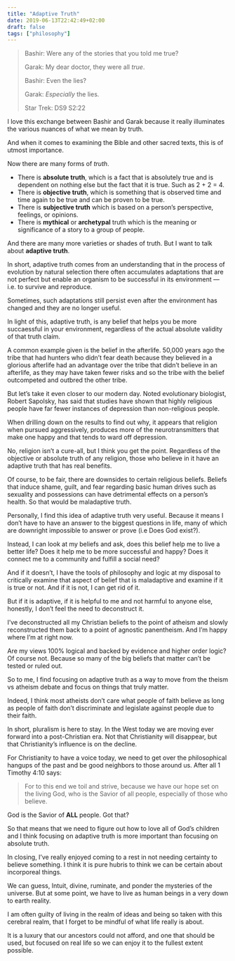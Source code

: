 ```yaml
---
title: "Adaptive Truth"
date: 2019-06-13T22:42:49+02:00
draft: false
tags: ["philosophy"]
---
```


> Bashir: Were any of the stories that you told me true?
> 
> Garak: My dear doctor, they were all _true_.
> 
> Bashir: Even the lies?
> 
> Garak: _Especially_ the lies.
> 
> Star Trek: DS9 S2:22
<!--more-->

I love this exchange between Bashir and Garak because it really illuminates the various nuances of what we mean by truth.

And when it comes to examining the Bible and other sacred texts, this is of utmost importance.

Now there are many forms of _truth_.

*   There is **absolute truth**, which is a fact that is absolutely true and is dependent on nothing else but the fact that it is true. Such as 2 + 2 = 4.
*   There is **objective truth**, which is something that is observed time and time again to be true and can be proven to be true.
*   There is **subjective truth** which is based on a person’s perspective, feelings, or opinions.
*   There is **mythical** or **archetypal** truth which is the meaning or significance of a story to a group of people.

And there are many more varieties or shades of truth. But I want to talk about **adaptive truth**.

In short, adaptive truth comes from an understanding that in the process of evolution by natural selection there often accumulates adaptations that are not perfect but enable an organism to be successful in its environment — i.e. to survive and reproduce.

Sometimes, such adaptations still persist even after the environment has changed and they are no longer useful.

In light of this, adaptive truth, is any belief that helps you be more succaessful in your environment, regardless of the actual absolute validity of that truth claim.

A common example given is the belief in the afterlife. 50,000 years ago the tribe that had hunters who didn’t fear death because they believed in a glorious afterlife had an advantage over the tribe that didn’t believe in an afterlife, as they may have taken fewer risks and so the tribe with the belief outcompeted and outbred the other tribe.

But let’s take it even closer to our modern day. Noted evolutionary biologist, Robert Sapolsky, has said that studies have shown that highly religious people have far fewer instances of depression than non-religious people.

When drilling down on the results to find out why, it appears that religion when pursued aggressively, produces more of the neurotransmitters that make one happy and that tends to ward off depression.

No, religion isn’t a cure-all, but I think you get the point. Regardless of the objective or absolute truth of any religion, those who believe in it have an adaptive truth that has real benefits.

Of course, to be fair, there are downsides to certain religious beliefs. Beliefs that induce shame, guilt, and fear regarding basic human drives such as sexuality and possessions can have detrimental effects on a person’s health. So that would be maladaptive truth.

Personally, I find this idea of adaptive truth very useful. Because it means I don’t have to have an answer to the biggest questions in life, many of which are downright impossible to answer or prove (i.e Does God exist?).

Instead, I can look at my beliefs and ask, does this belief help me to live a better life? Does it help me to be more successful and happy? Does it connect me to a community and fulfill a social need?

And if it doesn’t, I have the tools of philosophy and logic at my disposal to critically examine that aspect of belief that is maladaptive and examine if it is true or not. And if it is not, I can get rid of it.

But if it is adaptive, if it is helpful to me and not harmful to anyone else, honestly, I don’t feel the need to deconstruct it.

I’ve deconstructed all my Christian beliefs to the point of atheism and slowly reconstructed them back to a point of agnostic panentheism. And I’m happy where I’m at right now.

Are my views 100% logical and backed by evidence and higher order logic? Of course not. Because so many of the big beliefs that matter can’t be tested or ruled out.

So to me, I find focusing on adaptive truth as a way to move from the theism vs atheism debate and focus on things that truly matter.

Indeed, I think most atheists don’t care what people of faith believe as long as people of faith don’t discriminate and legislate against people due to their faith.

In short, pluralism is here to stay. In the West today we are moving ever forward into a post-Christian era. Not that Christianity will disappear, but that Christianity’s influence is on the decline.

For Christianity to have a voice today, we need to get over the philosophical hangups of the past and be good neighbors to those around us. After all 1 Timothy 4:10 says:

> For to this end we toil and strive, because we have our hope set on the living God, who is the Savior of all people, especially of those who believe.

God is the Savior of **ALL** people. Got that?

So that means that we need to figure out how to love all of God’s children and I think focusing on adaptive truth is more important than focusing on absolute truth.

In closing, I’ve really enjoyed coming to a rest in not needing certainty to believe something. I think it is pure hubris to think we can be certain about incorporeal things.

We can guess, Intuit, divine, ruminate, and ponder the mysteries of the universe. But at some point, we have to live as human beings in a very down to earth reality.

I am often guilty of living in the realm of ideas and being so taken with this cerebral realm, that I forget to be mindful of what life really is about.

It is a luxury that our ancestors could not afford, and one that should be used, but focused on real life so we can enjoy it to the fullest extent possible.
